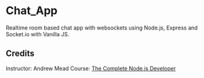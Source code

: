 # Chat_App
Realtime room based chat app with websockets using Node.js, Express and Socket.io with Vanilla JS.

## Credits
Instructor: Andrew Mead
Course: [The Complete Node.js Developer](https://www.udemy.com/course/the-complete-nodejs-developer-course-2/)
